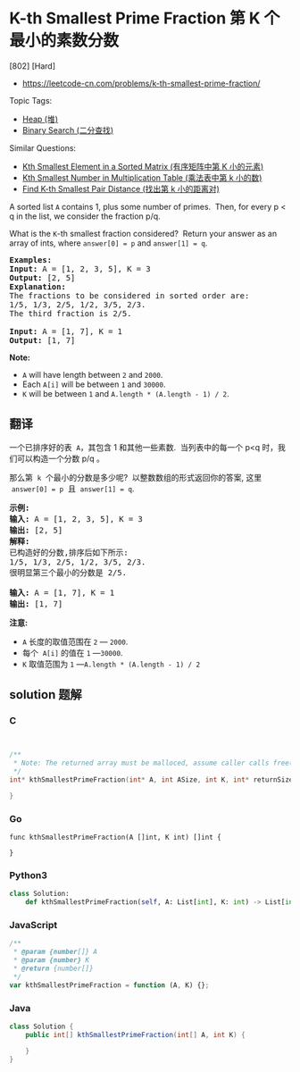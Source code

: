 # K-th Smallest Prime Fraction 第 K 个最小的素数分数

[802] [Hard]

- https://leetcode-cn.com/problems/k-th-smallest-prime-fraction/

Topic Tags:

- [Heap (堆)](https://leetcode-cn.com/tag/heap/)
- [Binary Search (二分查找)](https://leetcode-cn.com/tag/binary-search/)

Similar Questions:

- [Kth Smallest Element in a Sorted Matrix (有序矩阵中第 K 小的元素)](https://leetcode-cn.com/problems/kth-smallest-element-in-a-sorted-matrix/)
- [Kth Smallest Number in Multiplication Table (乘法表中第 k 小的数)](https://leetcode-cn.com/problems/kth-smallest-number-in-multiplication-table/)
- [Find K-th Smallest Pair Distance (找出第 k 小的距离对)](https://leetcode-cn.com/problems/find-k-th-smallest-pair-distance/)

A sorted list `A` contains 1, plus some number of primes.  Then, for every p < q in the list, we consider the fraction p/q.

What is the `K`\-th smallest fraction considered?  Return your answer as an array of ints, where `answer[0] = p` and `answer[1] = q`.

<pre><strong>Examples:</strong>
<strong>Input:</strong> A = [1, 2, 3, 5], K = 3
<strong>Output:</strong> [2, 5]
<strong>Explanation:</strong>
The fractions to be considered in sorted order are:
1/5, 1/3, 2/5, 1/2, 3/5, 2/3.
The third fraction is 2/5.

<strong>Input:</strong> A = [1, 7], K = 1
<strong>Output:</strong> [1, 7]
</pre>

**Note:**

- `A` will have length between `2` and `2000`.
- Each `A[i]` will be between `1` and `30000`.
- `K` will be between `1` and `A.length * (A.length - 1) / 2`.

## 翻译

一个已排序好的表  `A`，其包含 1 和其他一些素数.  当列表中的每一个 p<q 时，我们可以构造一个分数 p/q 。

那么第  `k`  个最小的分数是多少呢?  以整数数组的形式返回你的答案, 这里  `answer[0] = p`  且  `answer[1] = q`.

<pre><strong>示例:</strong>
<strong>输入:</strong> A = [1, 2, 3, 5], K = 3
<strong>输出:</strong> [2, 5]
<strong>解释:</strong>
已构造好的分数,排序后如下所示:
1/5, 1/3, 2/5, 1/2, 3/5, 2/3.
很明显第三个最小的分数是 2/5.

<strong>输入:</strong> A = [1, 7], K = 1
<strong>输出:</strong> [1, 7]
</pre>

**注意:**

- `A` 长度的取值范围在 `2` — `2000`.
- 每个  `A[i]` 的值在 `1` —`30000`.
- `K` 取值范围为 `1` —`A.length * (A.length - 1) / 2`

## solution 题解

### C

```c


/**
 * Note: The returned array must be malloced, assume caller calls free().
 */
int* kthSmallestPrimeFraction(int* A, int ASize, int K, int* returnSize){

}


```

### Go

```golang
func kthSmallestPrimeFraction(A []int, K int) []int {

}
```

### Python3

```python
class Solution:
    def kthSmallestPrimeFraction(self, A: List[int], K: int) -> List[int]:

```

### JavaScript

```javascript
/**
 * @param {number[]} A
 * @param {number} K
 * @return {number[]}
 */
var kthSmallestPrimeFraction = function (A, K) {};
```

### Java

```java
class Solution {
    public int[] kthSmallestPrimeFraction(int[] A, int K) {

    }
}
```
